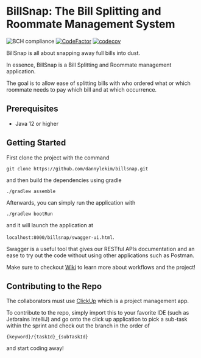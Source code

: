 # BillSnap: The Bill Splitting and Roommate Management System 
![BCH compliance](https://bettercodehub.com/edge/badge/dannylekim/billsnap?branch=develop&token=0d87e307153724f90e74a95254e4fd924d8269be)
[![CodeFactor](https://www.codefactor.io/repository/github/dannylekim/billsnap/badge?s=d03236e11106ad11acbf82ea016e056275ba27fb)](https://www.codefactor.io/repository/github/dannylekim/billsnap)
[![codecov](https://codecov.io/gh/dannylekim/billsnap/branch/develop/graph/badge.svg?token=XP6BVqx6XT)](https://codecov.io/gh/dannylekim/billsnap)

BillSnap is all about snapping away full bills into dust.

In essence, BillSnap is a Bill Splitting and Roommate management application.

The goal is to allow ease of splitting bills with who ordered what or which roommate needs to pay which bill and at which occurrence.


## Prerequisites

- Java 12 or higher

## Getting Started

First clone the project with the command

```git clone https://github.com/dannylekim/billsnap.git```

and then build the dependencies using gradle

```./gradlew assemble``` 

Afterwards, you can simply run the application with 

```./gradlew bootRun```

and it will launch the application at 

`localhost:8000/billsnap/swagger-ui.html`.

Swagger is a useful tool that gives our RESTful APIs documentation and an ease to try out the code without using other 
applications such as Postman. 

Make sure to checkout [Wiki](https://github.com/dannylekim/billsnap/wiki) to learn more about workflows and the project!

## Contributing to the Repo

The collaborators must use [ClickUp](https://app.clickup.com/1276317/v/l/li/16947525) which is a project management app.

To contribute to the repo, simply import this to your favorite IDE (such as Jetbrains IntelliJ) 
and go onto the click up application to pick a sub-task within the sprint and check out the branch in the order of

```{keyword}/{taskId}_{subTaskId}``` 

and start coding away! 
